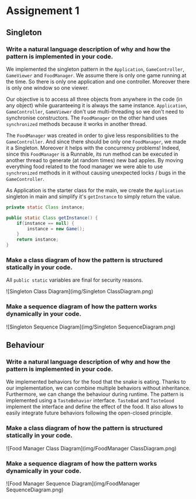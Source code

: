 # Assignement 1 

## Singleton

### Write a natural language description of why and how the pattern is implemented in your code.

We implemented the singleton pattern in the `Application`, `GameController`, `GameViewer` and `FoodManager`. We assume there is only one game running at the time. So there is only one application and one controller. Moreover there is only one window so one viewer.

Our objective is to access all three objects from anywhere in the code (in any object) while guaranteeing it is always the same instance. `Application`, `GameController`, `GameViewer` don't use multi-threading so we don't need to synchronise constructors. The `FoodManager` on the other hand uses `synchronized` methods because it works in another thread.

The `FoodManager` was created in order to give less responsibilities to the `GameController`. And since there should be only one `FoodManager`, we made it a Singleton. Moreover it helps with the concurrency problems! Indeed, since this `FoodManager` is a Runnable, its run method can be executed in another thread to generate (at random times) new bad apples. By moving everything food related to the food manager we were able to use `synchronized` methods in it without causing unexpected locks / bugs in the `GameController`.

As Application is the starter class for the main, we create the `Application` singleton in main and simplify it's `getInstance` to simply return the value.

```java
private static Class instance;

public static Class getInstance() {
    if(instance == null) {
        instance = new Game();
    }
    return instance;
}
```

### Make a class diagram of how the pattern is structured statically in your code.

All `public static` variables are final for security reasons.

![Singleton Class Diagram](img/Singleton ClassDiagram.png)

### Make a sequence diagram of how the pattern works dynamically in your code.

![Singleton Sequence Diagram](img/Singleton SequenceDiagram.png)

## Behaviour

### Write a natural language description of why and how the pattern is implemented in your code.

We implemented behaviors for the food that the snake is eating. Thanks to our implementation, we can combine multiple behaviors without inheritance. Furthermore, we can change the behaviour during runtime. The pattern is implemented using a `TasteBehavior` interface. `TasteBad` and `TasteGood` implement the interface and define the effect of the food. It also allows to easily integrate future behaviors following the open-closed principle.

### Make a class diagram of how the pattern is structured statically in your code.

![Food Manager Class Diagram](img/FoodManager ClassDiagram.png)

### Make a sequence diagram of how the pattern works dynamically in your code.

![Food Manager Sequence Diagram](img/FoodManager SequenceDiagram.png)
